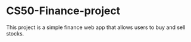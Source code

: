 # CS50-Finance-project
This project is a simple finance web app that allows users to buy and sell stocks.
